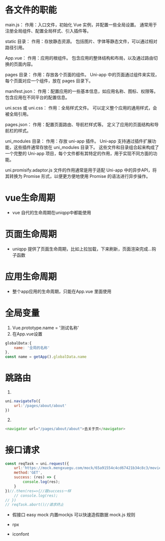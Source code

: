 # 各文件的职能
main.js：
作用：入口文件，初始化 Vue 实例，并配置一些全局设置。
通常用于注册全局组件、配置全局样式、引入插件等。

static 目录：
作用：存放静态资源。
包括图片、字体等静态文件，可以通过相对路径引用。

App.vue：
作用：应用的根组件。
包含应用的整体结构和布局，以及通过路由切换的页面内容。

pages 目录：
作用：存放各个页面的组件。
Uni-app 中的页面通过组件来实现，每个页面对应一个组件，放在 pages 目录下。

manifest.json：
作用：配置应用的一些基本信息，如应用名称、图标、权限等。
包含应用在不同平台的配置信息。

uni.scss 或 uni.css：
作用：全局样式文件。
可以定义整个应用的通用样式，会被全局引用。

pages.json：
作用：配置页面路由、导航栏样式等。
定义了应用的页面结构和导航栏的样式。

uni_modules 目录：
作用：存放 uni-app 插件。
Uni-app 支持通过插件扩展功能，这些插件通常存放在 uni_modules 目录下。
这些文件和目录组合起来构成了一个完整的 Uni-app 项目，每个文件都有其特定的作用，用于实现不同方面的功能。

uni.promisify.adaptor.js 文件的作用通常是用于适配 Uni-app 中的异步API，将其转换为 Promise 形式，以便更方便地使用 Promise 的语法进行异步操作。

# vue生命周期
- vue 自代的生命周期在uniqpp中都能使用

# 页面生命周期
- uniqpp 提供了页面生命周期，比如上拉加载，下来刷新，页面渲染完成...钩子函数

# 应用生命周期
- 整个app应用的生命周期，只能在App.vue 里面使用

# 全局变量
1. Vue.prototype.name = '测试名称'
2. 在App.vue设置
```javascript
globalData:{
	name: '全局的名称'
},
const name = getApp().globalData.name
```
# 跳路由
1. 
```javascript
uni.navigateTo({
	url:'/pages/about/about'
})
```
2. 
```javascript
<navigator url="/pages/about/about">去关于页</navigator>
```

# 接口请求
```javascript
const reqTask = uni.request({
	url:'https://mock.mengxuegu.com/mock/65a91554c4cd67421b34c8c3/movie/movieList',
	method:'GET',
	success: (res) => {
		console.log(res);
	}	
})//.then(res=>{//跟success一样
	// console.log(res);
// })
// reqTask.abort()//请求终止
```

- 假接口
easy mock 内置mockjs 可以快速造假数据
mock.js	规则


- rpx

- iconfont